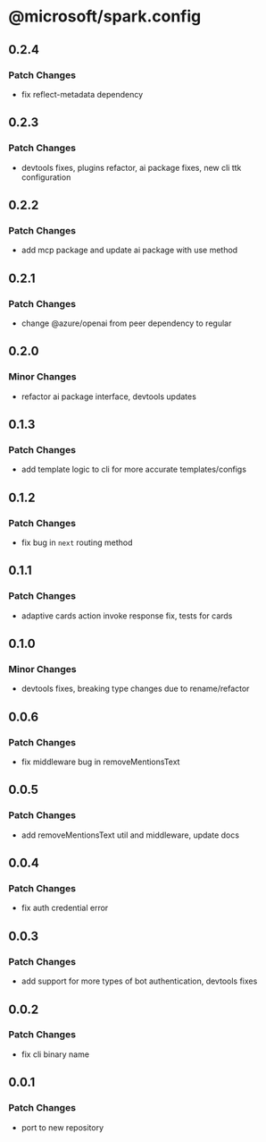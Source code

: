 # @microsoft/spark.config

## 0.2.4

### Patch Changes

- fix reflect-metadata dependency

## 0.2.3

### Patch Changes

- devtools fixes, plugins refactor, ai package fixes, new cli ttk configuration

## 0.2.2

### Patch Changes

- add mcp package and update ai package with use method

## 0.2.1

### Patch Changes

- change @azure/openai from peer dependency to regular

## 0.2.0

### Minor Changes

- refactor ai package interface, devtools updates

## 0.1.3

### Patch Changes

- add template logic to cli for more accurate templates/configs

## 0.1.2

### Patch Changes

- fix bug in `next` routing method

## 0.1.1

### Patch Changes

- adaptive cards action invoke response fix, tests for cards

## 0.1.0

### Minor Changes

- devtools fixes, breaking type changes due to rename/refactor

## 0.0.6

### Patch Changes

- fix middleware bug in removeMentionsText

## 0.0.5

### Patch Changes

- add removeMentionsText util and middleware, update docs

## 0.0.4

### Patch Changes

- fix auth credential error

## 0.0.3

### Patch Changes

- add support for more types of bot authentication, devtools fixes

## 0.0.2

### Patch Changes

- fix cli binary name

## 0.0.1

### Patch Changes

- port to new repository
